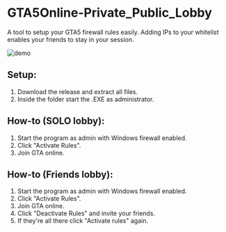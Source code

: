 # GTA5Online-Private_Public_Lobby
A tool to setup your GTA5 firewall rules easily. Adding IPs to your whitelist enables your friends to stay in your session.

![demo](https://i.imgur.com/t0F2Hfr.png)

## Setup:
1. Download the release and extract all files.
2. Inside the folder start the .EXE as administrator.

## How-to (SOLO lobby):
1. Start the program as admin with Windows firewall enabled.
2. Click "Activate Rules".
3. Join GTA online.

## How-to (Friends lobby):
1. Start the program as admin with Windows firewall enabled.
2. Click "Activate Rules".
3. Join GTA online.
4. Click "Deactivate Rules" and invite your friends.
5. If they're all there click "Activate rules" again.